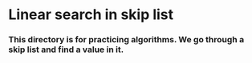 # Linear search in skip list

### This directory is for practicing algorithms. We go through a skip list and find a value in it.
